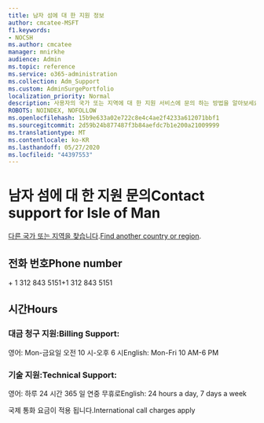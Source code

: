 ```yaml
---
title: 남자 섬에 대 한 지원 정보
author: cmcatee-MSFT
f1.keywords:
- NOCSH
ms.author: cmcatee
manager: mnirkhe
audience: Admin
ms.topic: reference
ms.service: o365-administration
ms.collection: Adm_Support
ms.custom: AdminSurgePortfolio
localization_priority: Normal
description: 사용자의 국가 또는 지역에 대 한 지원 서비스에 문의 하는 방법을 알아보세요.
ROBOTS: NOINDEX, NOFOLLOW
ms.openlocfilehash: 15b9e633a02e722c8e4c4ae2f4233a612071bbf1
ms.sourcegitcommit: 2d59b24b877487f3b84aefdc7b1e200a21009999
ms.translationtype: MT
ms.contentlocale: ko-KR
ms.lasthandoff: 05/27/2020
ms.locfileid: "44397553"
---
```

# <a name="contact-support-for-isle-of-man"></a><span data-ttu-id="8b13d-103">남자 섬에 대 한 지원 문의</span><span class="sxs-lookup"><span data-stu-id="8b13d-103">Contact support for Isle of Man</span></span>

<span data-ttu-id="8b13d-104">[다른 국가 또는 지역을 찾습니다](../contact-support-for-business-products.md).</span><span class="sxs-lookup"><span data-stu-id="8b13d-104">[Find another country or region](../contact-support-for-business-products.md).</span></span>

## <a name="phone-number"></a><span data-ttu-id="8b13d-105">전화 번호</span><span class="sxs-lookup"><span data-stu-id="8b13d-105">Phone number</span></span>
<span data-ttu-id="8b13d-106">+ 1 312 843 5151</span><span class="sxs-lookup"><span data-stu-id="8b13d-106">+1 312 843 5151</span></span>

## <a name="hours"></a><span data-ttu-id="8b13d-107">시간</span><span class="sxs-lookup"><span data-stu-id="8b13d-107">Hours</span></span>
### <a name="billing-support"></a><span data-ttu-id="8b13d-108">대금 청구 지원:</span><span class="sxs-lookup"><span data-stu-id="8b13d-108">Billing Support:</span></span>

<span data-ttu-id="8b13d-109">영어: Mon-금요일 오전 10 시-오후 6 시</span><span class="sxs-lookup"><span data-stu-id="8b13d-109">English: Mon-Fri 10 AM-6 PM</span></span>

### <a name="technical-support"></a><span data-ttu-id="8b13d-110">기술 지원:</span><span class="sxs-lookup"><span data-stu-id="8b13d-110">Technical Support:</span></span>

<span data-ttu-id="8b13d-111">영어: 하루 24 시간 365 일 연중 무휴로</span><span class="sxs-lookup"><span data-stu-id="8b13d-111">English: 24 hours a day, 7 days a week</span></span>

<span data-ttu-id="8b13d-112">국제 통화 요금이 적용 됩니다.</span><span class="sxs-lookup"><span data-stu-id="8b13d-112">International call charges apply</span></span>
